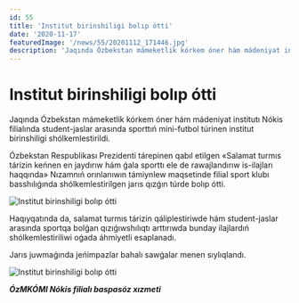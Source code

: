 ```yaml
---
id: 55
title: 'Institut birinshiligi bolıp ótti'
date: '2020-11-17'
featuredImage: '/news/55/20201112_171446.jpg'
description: 'Jaqında Ózbekstan mámeketlik kórkem óner hám mádeniyat institutı Nókis filialında student-jaslar arasında sporttıń mini-futbol túrinen institut birinshiligi shólkemlestirildi'
---
```


# Institut birinshiligi bolıp ótti

Jaqında Ózbekstan mámeketlik kórkem óner hám mádeniyat institutı Nókis filialında student-jaslar arasında sporttıń mini-futbol túrinen institut birinshiligi shólkemlestirildi.

Ózbekstan Respublikası Prezidenti tárepinen qabıl etilgen «Salamat turmıs tárizin keńnen en jaydırıw hám ǵala sporttı ele de rawajlandırıw is-ilajları haqqında» Nızamnıń orınlanıwın támiynlew maqsetinde filial sport klubı basshılıǵında shólkemlestirilgen jarıs qızǵın túrde bolıp ótti.

![Institut birinshiligi bolıp ótti](/news/55/photo_2020-11-17_10-15-12.jpg)


Haqıyqatında da, salamat turmıs tárizin qáliplestiriwde hám student-jaslar arasında sportqa bolǵan qızıǵıwshılıqtı arttırıwda bunday ilajlardıń shólkemlestiriliwi oǵada áhmiyetli esaplanadı. 

Jarıs juwmaǵında jeńimpazlar bahalı sawǵalar menen sıylıqlandı.

![Institut birinshiligi bolıp ótti](/news/55/photo_2020-11-17_10-15-14.jpg)

**_ÓzMKÓMI Nókis filialı baspasóz xızmeti_**
